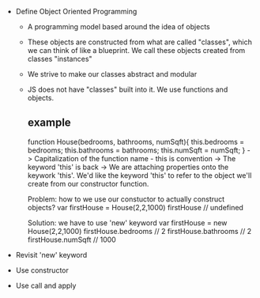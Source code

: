 - Define Object Oriented Programming
    - A programming model based around the idea of objects
    - These objects are constructed from what are called "classes", which we can think of like a blueprint. We call these objects created from classes "instances"
    - We strive to make our classes abstract and modular
    - JS does not have "classes" built into it. We use functions and objects.
        ## example ##
        function House(bedrooms, bathrooms, numSqft){
            this.bedrooms = bedrooms;
            this.bathrooms = bathrooms;
            this.numSqft = numSqft;
        }
        -> Capitalization of the function name - this is convention
        -> The keyword 'this' is back
        -> We are attaching properties onto the keywork 'this'. We'd like the keyword 'this' to refer to the object we'll create from our constructor function.

        Problem: how to we use our constuctor to actually construct objects?
        var firstHouse = House(2,2,1000)
        firstHouse // undefined

        Solution: we have to use 'new' keyword
        var firstHouse = new House(2,2,1000)
        firstHouse.bedrooms     // 2
        firstHouse.bathrooms    // 2
        firstHouse.numSqft      // 1000

- Revisit 'new' keyword
- Use constructor
- Use call and apply